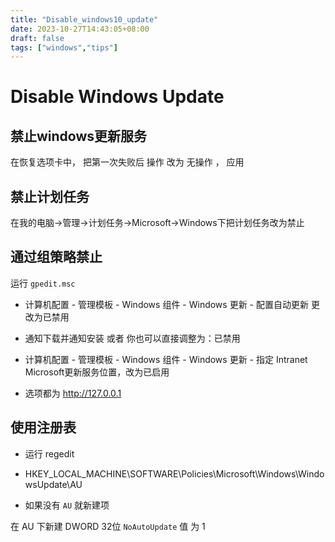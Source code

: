```yaml
---
title: "Disable_windows10_update"
date: 2023-10-27T14:43:05+08:00
draft: false
tags: ["windows","tips"]
---
```


Disable Windows Update
===

##  禁止windows更新服务

在恢复选项卡中， 把第一次失败后 操作 改为 无操作 ， 应用

## 禁止计划任务

在我的电脑->管理->计划任务->Microsoft->Windows下把计划任务改为禁止

## 通过组策略禁止

运行 `gpedit.msc`

- 计算机配置 - 管理模板 - Windows 组件 - Windows 更新 - 配置自动更新  更改为已禁用

 - 通知下载并通知安装 或者 你也可以直接调整为：已禁用

- 计算机配置 - 管理模板 - Windows 组件 - Windows 更新 - 指定 Intranet Microsoft更新服务位置，改为已启用

- 选项都为 http://127.0.0.1

## 使用注册表

- 运行 regedit

- HKEY_LOCAL_MACHINE\SOFTWARE\Policies\Microsoft\Windows\WindowsUpdate\AU

- 如果没有 `AU` 就新建项

在 AU 下新建 DWORD 32位 `NoAutoUpdate`  值 为 1

